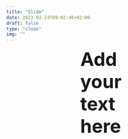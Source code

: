 ```yaml
---
title: "Slide"
date: 2023-02-23T09:02:46+02:00
draft: false
type: "clean"
img: ""
---
```



<section class="full-height center">
  <div class="space-around">
    <h2 class="subtitle" style="font-size: 3.5em; padding: 0 4em; margin: 0;" contenteditable>Add your text here</h2>
  </div>
</section>